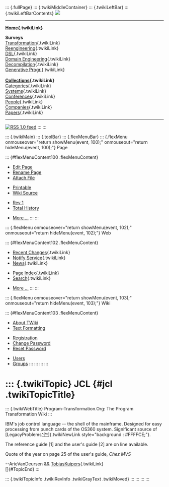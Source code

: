 ::: {.fullPage}
::: {.twikiMiddleContainer}
::: {.twikiLeftBar}
::: {.twikiLeftBarContents}
![](../pub/transformation.gif)

------------------------------------------------------------------------

**[Home](WebHome){.twikiLink}**

**Surveys**\
[Transformation](ProgramTransformation){.twikiLink}\
[Reengineering](ReengineeringWiki){.twikiLink}\
[DSL](DomainSpecificLanguages){.twikiLink}\
[Domain Engineering](DomainEngineering){.twikiLink}\
[Decompilation](DeCompilation){.twikiLink}\
[Generative Progr.](GenerativeProgrammingWiki){.twikiLink}\
\
**[Collections](CategoryCollection){.twikiLink}**\
[Categories](CategoryCategory){.twikiLink}\
[Systems](TransformationSystems){.twikiLink}\
[Conferences](TransformationConferences){.twikiLink}\
[People](TransformationPeople){.twikiLink}\
[Companies](TransformationCompanies){.twikiLink}\
[Papers](CategoryPaper){.twikiLink}

------------------------------------------------------------------------

[![](../pub/rss.gif "RSS 1.0 feed")](WebRss@skin=rss)
:::
:::

::: {.twikiMain}
::: {.toolBar}
::: {.flexMenuBar}
::: {.flexMenu onmouseover="return showMenu(event, 100);" onmouseout="return hideMenu(event, 100);"}
Page

::: {#flexMenuContent100 .flexMenuContent}
-   [Edit
    Page](http://www.program-transformation.org/edit/Transform/JCL?t=1536826500)
-   [Rename
    Page](http://www.program-transformation.org/rename/Transform/JCL)
-   [Attach
    File](http://www.program-transformation.org/attach/Transform/JCL)

<!-- -->

-   [Printable](http://www.program-transformation.org/view/Transform/JCL?skin=print.pattern)
-   [Wiki
    Source](http://www.program-transformation.org/view/Transform/JCL?skin=text&raw=on&contenttype=text/plain)

<!-- -->

-   [Rev
    1](http://www.program-transformation.org/view/Transform/JCL?rev=1.1)
-   [Total
    History](http://www.program-transformation.org/rdiff/Transform/JCL)

<!-- -->

-   [More
    \...](http://www.program-transformation.org/oops/Transform/JCL?template=oopsmore&param1=1.1&param2=1.1)
:::
:::

::: {.flexMenu onmouseover="return showMenu(event, 102);" onmouseout="return hideMenu(event, 102);"}
Web

::: {#flexMenuContent102 .flexMenuContent}
-   [Recent Changes](WebChanges){.twikiLink}
-   [Notify Service](WebNotify){.twikiLink}
-   [News](WebNews){.twikiLink}

<!-- -->

-   [Page Index](WebIndex){.twikiLink}
-   [Search](WebSearch){.twikiLink}

<!-- -->

-   [More
    \...](http://www.program-transformation.org/oops/Transform/JCL?template=oopsmore&param1=1.1&param2=1.1)
:::
:::

::: {.flexMenu onmouseover="return showMenu(event, 103);" onmouseout="return hideMenu(event, 103);"}
Wiki

::: {#flexMenuContent103 .flexMenuContent}
-   [About
    TWiki](http://www.program-transformation.org/view/TWiki/WebHome)
-   [Text
    Formatting](http://www.program-transformation.org/view/TWiki/TextFormattingRules)

<!-- -->

-   [Registration](http://www.program-transformation.org/view/TWiki/TWikiRegistration)
-   [Change
    Password](http://www.program-transformation.org/view/TWiki/ChangePassword)
-   [Reset
    Password](http://www.program-transformation.org/view/TWiki/ResetPassword)

<!-- -->

-   [Users](http://www.program-transformation.org/view/Main/TWikiUsers)
-   [Groups](http://www.program-transformation.org/view/Main/TWikiGroups)
:::
:::
:::
:::

::: {.twikiTopic}
JCL {#jcl .twikiTopicTitle}
===

::: {.twikiWebTitle}
Program-Transformation.Org: The Program Transformation Wiki
:::

IBM\'s job control language \-- the shell of the mainframe. Designed for
easy processing from punch cards of the OS360 system. Significant source
of
[LegacyProblems[^?^](http://www.program-transformation.org/edit/Transform/LegacyProblems?topicparent=Transform.JCL)]{.twikiNewLink
style="background : #FFFFCE;"}.

The reference guide \[1\] and the user\'s guide \[2\] are on line
available.

Quote of the year on page 25 of the user\'s guide, *Chez MVS*

\--ArieVanDeursen && [TobiasKuipers](TobiasKuipers){.twikiLink}\
[]{#TopicEnd}
:::

::: {.twikiTopicInfo .twikiRevInfo .twikiGrayText .twikiMoved}
:::
:::
:::
:::
